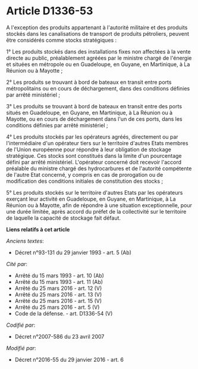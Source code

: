# Article D1336-53

A l'exception des produits appartenant à l'autorité militaire et des produits stockés dans les canalisations de transport de
produits pétroliers, peuvent être considérés comme stocks stratégiques : 

1° Les produits stockés dans des installations fixes non affectées à la vente directe au public, préalablement agréées par le
ministre chargé de l'énergie et situées en métropole ou en Guadeloupe, en Guyane, en Martinique, à La Réunion ou à Mayotte ;

2° Les produits se trouvant à bord de bateaux en transit entre ports métropolitains ou en cours de déchargement, dans des
conditions définies par arrêté ministériel ;

3° Les produits se trouvant à bord de bateaux en transit entre des ports situés en Guadeloupe, en Guyane, en Martinique, à La
Réunion ou à Mayotte, ou en cours de déchargement dans l'un de ces ports, dans les conditions définies par arrêté
ministériel ;

4° Les produits stockés par les opérateurs agréés, directement ou par l'intermédiaire d'un opérateur tiers sur le territoire
d'autres Etats membres de l'Union européenne pour répondre à leur obligation de stockage stratégique. Ces stocks sont
constitués dans la limite d'un pourcentage défini par arrêté ministériel. L'opérateur concerné doit recevoir l'accord
préalable du ministre chargé des hydrocarbures et de l'autorité compétente de l'autre Etat concerné, y compris en cas de
prorogation ou de modification des conditions initiales de constitution des stocks ;

5° Les produits stockés sur le territoire d'autres Etats par les opérateurs exerçant leur activité en Guadeloupe, en Guyane,
en Martinique, à La Réunion ou à Mayotte, afin de répondre à une situation exceptionnelle, pour une durée limitée, après
accord du préfet de la collectivité sur le territoire de laquelle la capacité de stockage fait défaut.

**Liens relatifs à cet article**

_Anciens textes_:

  - Décret n°93-131 du 29 janvier 1993 - art. 5 (Ab)

_Cité par_:

  - Arrêté du 15 mars 1993 - art. 10 (Ab)
  - Arrêté du 15 mars 1993 - art. 11 (Ab)
  - Arrêté du 25 mars 2016 - art. 12 (V)
  - Arrêté du 25 mars 2016 - art. 13 (V)
  - Arrêté du 25 mars 2016 - art. 15 (V)
  - Arrêté du 25 mars 2016 - art. 5 (V)
  - Code de la défense. - art. D1336-54 (V)

_Codifié par_:

  - Décret n°2007-586 du 23 avril 2007

_Modifié par_:

  - Décret n°2016-55 du 29 janvier 2016 - art. 6
